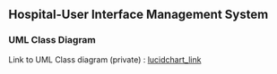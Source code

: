 ## Hospital-User Interface Management System

### UML Class Diagram
Link to UML Class diagram (private) : [lucidchart_link](https://lucid.app/lucidchart/1ed35cf3-248c-4b6d-81e0-a7ae673585f0/edit?viewport_loc=449%2C331%2C2843%2C1136%2CHWEp-vi-RSFO&invitationId=inv_8ffd9a71-2343-453a-ac8f-72e525f183ae#)

